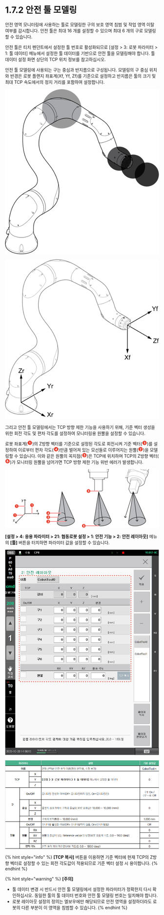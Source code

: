 # 1.7.2 안전 툴 모델링

안전 영역 모니터링에 사용하는 툴로 모델링한 구의 보호 영역 침범 및 작업 영역 이탈 여부를 감시합니다. 안전 툴은 최대 16 개를 설정할 수 있으며 최대 6 개의 구로 모델링할 수 있습니다.

안전 툴은 티치 펜던트에서 설정한 툴 번호로 활성화되므로 \[설정 > 3: 로봇 파라미터 > 1: 툴 데이터] 메뉴에서 설정한 툴 데이터를 기반으로 안전 툴을 모델링해야 합니다. 툴 데이터 설정 화면 상단의 TCP 위치 정보를 참고하십시오.

안전 툴 모델링에 사용되는 구는 중심과 반지름으로 구성됩니다. 모델링의 구 중심 위치와 반경은 로봇 플랜지 좌표계(Xf, Yf, Zf)를 기준으로 설정하고 반지름은 툴의 크기 및 최대 TCP 속도에서의 정지 거리를 포함하여 설정합니다.

![그림 8 툴 모델링](../../_assets/image33.png)

![그림 9 로봇 플랜지 좌표계](../../_assets/image34.png)

그리고 안전 툴 모델링에서는 TCP 방향 제한 기능을 사용하기 위해, 기준 벡터 생성을 위한 회전 각도 및 편차 각도를 설정하여 모니터링용 원뿔을 설정할 수 있습니다.

로봇 좌표계(![](../../_assets/1.png))의 Z방향 벡터를 기준으로 설정된 각도로 회전시켜 기준 벡터(![](../../_assets/3.png))를 설정하여 이로부터 편차 각도(![](../../_assets/4.png))만큼 벌어져 있는 모선들로 이루어지는 원뿔(![](../../_assets/2.png))을 모델링할 수 있습니다. 이와 같은 원뿔의 꼭지점(![](../../_assets/5.png))은 TCP에 위치하며 TCP의 Z방향 벡터(![](../../_assets/6.png))가 모니터링 원뿔을 넘어가면 TCP 방향 제한 기능 위반 에러가 발생합니다.

![그림 10 TCP 방향 제한 기능](../../_assets/image38.png)

**\[설정 > 4: 응용 파라미터 > 21: 협동로봇 설정 > 1: 안전 기능 > 2: 안전 레이아웃]** 메뉴의 **\[툴]** 버튼을 터치하면 파라미터 값을 설정할 수 있습니다.

![그림 11 안전 툴 모델링 설정 화면](../../_assets/image39.jpeg)

![](<../../_assets/image (6).png>)

{% hint style="info" %}
**\[TCP 복사]** 버튼을 이용하면 기준 벡터에 현재 TCP의 Z방향 벡터로 설정할 수 있는 회전 각도값이 적용되므로 기준 벡터 설정 시 용이합니다.
{% endhint %}

{% hint style="warning" %}
**\[주의]**

* 툴 데이터 변경 시 반드시 안전 툴 모델링에서 설정한 파라미터가 정확한지 다시 확인하십시오. 동일한 툴의 툴 데이터 번호와 안전 툴 모델링 번호는 일치해야 합니다.
* 로봇 레이아웃 설정의 정의는 엘보우에만 해당되므로 안전 영역을 설정하더라도 로봇의 다른 부분이 이 영역을 침범할 수 있습니다.
{% endhint %}
